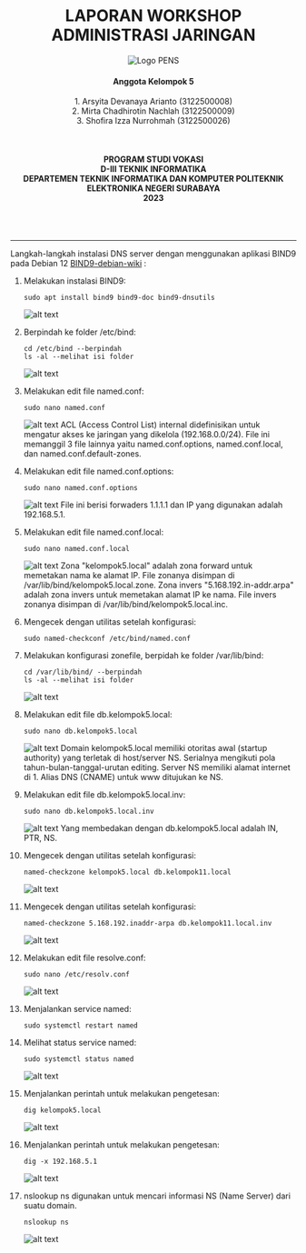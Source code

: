  <h1 align="Center">LAPORAN WORKSHOP ADMINISTRASI JARINGAN</h1>


<p align="center">
  <img src="img/Logo_PENS.png" alt="Logo PENS">
</p>

<h4 align="Center">Anggota Kelompok 5</h4>

<p align="center">
1. Arsyita Devanaya Arianto (3122500008) <br>
2. Mirta Chadhirotin Nachlah (3122500009) <br>
3. Shofira Izza Nurrohmah (3122500026)
</p>

<br>
<h4 align="center">
PROGRAM STUDI VOKASI <br>
D-III TEKNIK INFORMATIKA <br>
DEPARTEMEN TEKNIK INFORMATIKA DAN KOMPUTER 
POLITEKNIK ELEKTRONIKA NEGERI SURABAYA <br> 
2023
</h4> <br><br><hr>

Langkah-langkah instalasi DNS server dengan menggunakan aplikasi BIND9 pada Debian 12 [BIND9-debian-wiki](https://wiki.debian.org/Bind9#Debian_Bookworm) :


1. Melakukan instalasi BIND9:
   ```
   sudo apt install bind9 bind9-doc bind9-dnsutils 
   ```
   ![alt text](img/langkah1.png)

2. Berpindah ke folder /etc/bind:
   ```
   cd /etc/bind --berpindah
   ls -al --melihat isi folder
   ```
   ![alt text](img/langkah2.png)

3. Melakukan edit file named.conf:
   ```
   sudo nano named.conf
   ```
   ![alt text](img/langkah3.png)
   ACL (Access Control List) internal didefinisikan untuk mengatur akses ke jaringan yang dikelola (192.168.0.0/24). File ini memanggil 3 file lainnya yaitu named.conf.options, named.conf.local, dan named.conf.default-zones.

4. Melakukan edit file named.conf.options:
   ```
   sudo nano named.conf.options 
   ```
   ![alt text](img/langkah4.png)
   File ini berisi forwaders 1.1.1.1 dan IP yang digunakan adalah 192.168.5.1.

5. Melakukan edit file named.conf.local:
   ```
   sudo nano named.conf.local
   ```
   ![alt text](img/langkah5.png)
   Zona "kelompok5.local" adalah zona forward untuk memetakan nama ke alamat IP. File zonanya disimpan di /var/lib/bind/kelompok5.local.zone. Zona invers "5.168.192.in-addr.arpa" adalah zona invers untuk memetakan alamat IP ke nama. File invers zonanya disimpan di /var/lib/bind/kelompok5.local.inc.

6. Mengecek dengan utilitas setelah konfigurasi:
   ```
   sudo named-checkconf /etc/bind/named.conf
   ```

7. Melakukan konfigurasi zonefile, berpidah ke folder /var/lib/bind:
   ```
   cd /var/lib/bind/ --berpindah
   ls -al --melihat isi folder
   ```
   ![alt text](img/langkah7.png)

8. Melakukan edit file db.kelompok5.local:
   ```
   sudo nano db.kelompok5.local
   ```
   ![alt text](img/langkah8.png)
   Domain kelompok5.local memiliki otoritas awal (startup authority) yang terletak di host/server NS. Serialnya mengikuti pola tahun-bulan-tanggal-urutan editing. Server NS memiliki alamat internet di 1. Alias DNS (CNAME) untuk www ditujukan ke NS.


9.  Melakukan edit file db.kelompok5.local.inv:
    ```
    sudo nano db.kelompok5.local.inv
    ```
   
    ![alt text](img/langkah9.png)
   Yang membedakan dengan db.kelompok5.local adalah IN, PTR, NS.
10. Mengecek dengan utilitas setelah konfigurasi:
    ```
    named-checkzone kelompok5.local db.kelompok11.local 
    ```
    ![alt text](img/langkah10.png)

11. Mengecek dengan utilitas setelah konfigurasi:
    ```
    named-checkzone 5.168.192.inaddr-arpa db.kelompok11.local.inv  
    ```
    ![alt text](img/langkah11.png)

12. Melakukan edit file resolve.conf:
    ```
    sudo nano /etc/resolv.conf
    ```
    ![alt text](img/langkah12.png)
    

13. Menjalankan service named:
    ```
    sudo systemctl restart named
    ```

14. Melihat status service named:
    ```
    sudo systemctl status named
    ```
    ![alt text](img/langkah14.png)

15. Menjalankan perintah untuk melakukan pengetesan:
    ```
    dig kelompok5.local 
    ```
    ![alt text](img/langkah15.png)

16. Menjalankan perintah untuk melakukan pengetesan:
    ```
    dig -x 192.168.5.1
    ```
    ![alt text](img/langkah16.png)

17. nslookup ns digunakan untuk mencari informasi NS (Name Server) dari suatu domain.
    ```
    nslookup ns
    ```
    ![alt text](img/langkah17.png)



   
